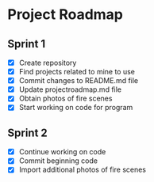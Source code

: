 # Project Roadmap

## Sprint 1
- [x] Create repository
- [x] Find projects related to mine to use
- [x] Commit changes to README.md file
- [x] Update projectroadmap.md file
- [x] Obtain photos of fire scenes
- [x] Start working on code for program
## Sprint 2
- [x] Continue working on code
- [x] Commit beginning code
- [x] Import additional photos of fire scenes
